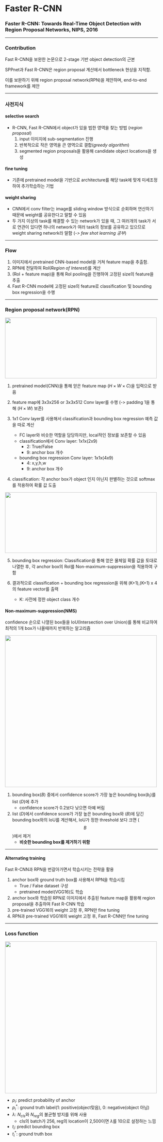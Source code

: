 # Faster R-CNN
### Faster R-CNN: Towards Real-Time Object Detection with Region Proposal Networks, NIPS, 2016

---
### Contribution

Fast R-CNN을 보완한 논문으로 2-stage 기반 object detection의 근본

SPPnet과 Fast R-CNN은 region proposal 계산에서 bottleneck 현상을 지적함.

이를 보완하기 위해 region proposal network(RPN)을 제안하며, end-to-end framework를 제안

---
### 사전지식

#### selective search
* R-CNN, Fast R-CNN에서 object가 있을 법한 영역을 찾는 방법 (_region proposal_)
	1. input 이미지에 sub-segmentation 진행
 	2. 반복적으로 작은 영역을 큰 영역으로 결합(_greedy algorithm_)
 	3. segmented region proposals을 활용해 candidate object locations을 생성

#### fine tuning
* 기존에 pretrained model을 기반으로 architecture를 해당 task에 맞게 미세조정하여 추가학습하는 기법


#### weight sharing
* CNN에서 conv filter는 image를 sliding window 방식으로 순회하며 연산하기 때문에 weight를 공유한다고 말할 수 있음 
* 두 가지 이상의 task를 해결할 수 있는 network가 있을 때, 그 여러개의 task가 서로 연관이 있다면 하나의 network가 여러 task의 정보를 공유하고 있으므로 weight sharing network라 말함 (_-> few shot learning 공부_)


---
### Flow

1. 이미지에서 pretrained CNN-based model을 거쳐 feature map을 추출함.
2. RPN에 전달하여 RoI(_Region of Interest_)를 계산
3. (RoI + feature map)을 통해 RoI pooling을 진행하여 고정된 size의 feature을 추출
4. Fast R-CNN model에 고정된 size의 feature로 classification 및 bounding box regression을 수행


---
### Region proposal network(RPN)

<img src="https://github.com/mingii4922/object-detection/assets/79297596/2035e24b-11cc-465b-bb1d-9e9c6dc75baf" width="500" height="200"></center>


1. pretrained model(CNN)을 통해 얻은 feature map ($H \times W \times C$)을 입력으로 받음

2. feature map에 3x3x256 or 3x3x512 Conv layer를 수행 (-> padding 1을 통해 $(H \times W)$ 보존)

3. 1x1 Conv layer를 사용해서 classification과 bounding box regression 예측 값을 따로 계산
	* FC layer와 비슷한 역할을 담당하지만, local적인 정보를 보존할 수 있음
    * classification에서 Conv layer: 1x1x(2x9)
        * 2: True/False
        * 9: anchor box 개수
    * bounding box regression Conv layer: 1x1x(4x9)
        * 4: x,y,h,w
        * 9: anchor box 개수
        
4. classification: 각 anchor box가 object 인지 아닌지 판별하는 것으로 softmax를 적용하여 확률 값 도출

<img src="https://github.com/mingii4922/object-detection/assets/79297596/2c738f57-e23b-4e5a-b729-52c3a6367794" width="500" height="200"></center>

5. bounding box regression: Classification을 통해 얻은 물체일 확률 값을 토대로 나열한 후, 각 anchor box의 RoI를 Non-maximum-suppression을 적용하여 구함

6. 결과적으로 classification + bounding box regression을 위해 (K+1),(K+1) x 4의 feature vector를 출력
	* K: 사전에 정한 object class 개수
    
#### Non-maximum-suppression(NMS)

confidence 순으로 나열된 box들을 IoU(Intersection over Union)를 통해 비교하여 최적의 1개 box가 나올때까지 반복하는 알고리즘

<img src="https://github.com/mingii4922/object-detection/assets/79297596/2d514804-ec76-4160-bdc3-f80fcc11f9a6" height=500 weight=500></center>

1. bounding box($B$) 중에서 confidence score가 가장 높은 bounding box($b_{i}$)를 list ($D$)에 추가
	* confidence score가 0.2보다 낮으면 아예 버림
2. list ($D$)에서 confidence score가 가장 높은 bounding box와 ($B$)에 담긴 bounding box와의 IoU를 계산해서, IoU가 정한 threshold 보다 크면 ($$B$$)에서 제거
	* **비슷한 bounding box를 제거하기 위함**

---
#### Alternating training

Fast R-CNN과 RPN을 번갈아가면서 학습시키는 전략을 활용

1. anchor box와 ground truth box를 사용해서 RPN을 학습시킴
	* True / False dataset 구성
	* pretrained model(VGG16)도 학습
2. anchor box와 학습된 RPN로 이미지에서 추출된 feature map을 활용해 region proposal을 추출하여 Fast R-CNN 학습
3. pre-trained VGG16의 weight 고정 후, RPN만 fine tuning
4. RPN과 pre-trained VGG16의 weight 고정 후, Fast R-CNN만 fine tuning


---
### Loss function

<img src="https://github.com/mingii4922/object-detection/assets/79297596/8a9711bc-ad83-4160-be6c-76dbf851a94b" height=500 weight=500></center>

* $p_{i}$: predict probability of anchor
* $p_{i}^{\ast}$: ground truth label(1: positive(object맞음), 0: negative(object 아님)
* $\lambda$: $N_{cls}$와 $N_{reg}$의 불균형 방지를 위해 사용 
    * cls의 batch가 256, reg의 location이 2,500이면 $\lambda$를 10으로 설정하는 느낌
* $t_{i}$: predict bounding box
* $t_{i}^{\ast}$: ground truth box
